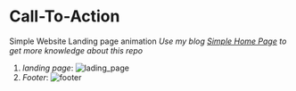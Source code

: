# Call-To-Action
  Simple Website Landing page animation
*Use my blog [Simple Home Page](https://medium.com/@cjsaravana95/simple-home-page-94863404d013) to get more knowledge about this repo* 
1. *landing page*:
![lading_page](https://user-images.githubusercontent.com/35361302/40711123-094a9dda-6418-11e8-8b38-290abf5e289f.png)
2. *Footer*:
![footer](https://user-images.githubusercontent.com/35361302/40711154-1f2c2056-6418-11e8-8c6c-898c3bc24c7d.png)
